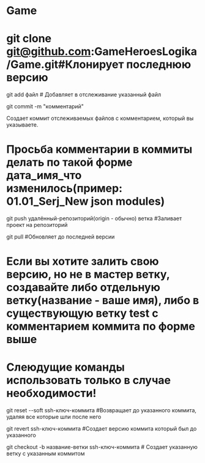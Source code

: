 # Game

# git clone git@github.com:GameHeroesLogika/Game.git#Клонирует последнюю версию

git add файл # Добавляет в отслеживание указанный файл

git commit -m "комментарий"

Создает коммит отслеживаемых файлов с комментарием, который вы указываете. 

# Просьба комментарии в коммиты делать по такой форме  дата_имя_что изменилось(пример: 01.01_Serj_New json modules)

git push удалённый-репозиторий(origin - обычно) ветка #Заливает проект на репозиторий 

git pull #Обновляет до последней версии

# Если вы хотите залить свою версию, но не в мастер ветку, создавайте либо отдельную ветку(название - ваше имя), либо в существующую ветку test с комментарием коммита по форме выше

# Слеюдущие команды использовать только в случае необходимости!

git reset --soft ssh-ключ-коммита #Возвращает до указанного коммита, удаляя все которые шли после него

git revert ssh-ключ-коммита #Создает версию коммита который был до указанного

git checkout -b название-ветки ssh-ключ-коммита # Создает указанную ветку с указанным коммитом

